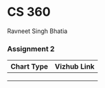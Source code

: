 # CS 360

Ravneet Singh Bhatia





### Assignment 2



| Chart Type | Vizhub Link |
| ---------- | ----------- |
|            |             |
|            |             |
|            |             |

